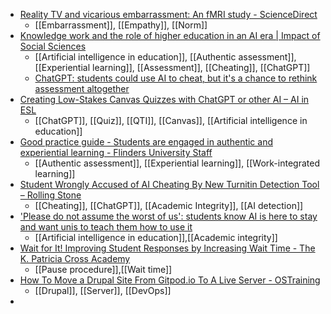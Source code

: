 - [Reality TV and vicarious embarrassment: An fMRI study - ScienceDirect](https://www.sciencedirect.com/science/article/abs/pii/S1053811915000361?via%3Dihub)
	- [[Embarrassment]], [[Empathy]], [[Norm]]
- [Knowledge work and the role of higher education in an AI era | Impact of Social Sciences](https://blogs.lse.ac.uk/impactofsocialsciences/2023/06/02/knowledge-work-and-the-role-of-higher-education-in-an-ai-era/)
	- [[Artificial intelligence in education]], [[Authentic assessment]], [[Experiential learning]], [[Assessment]], [[Cheating]], [[ChatGPT]]
	- [ChatGPT: students could use AI to cheat, but it's a chance to rethink assessment altogether](https://theconversation.com/chatgpt-students-could-use-ai-to-cheat-but-its-a-chance-to-rethink-assessment-altogether-198019)
- [Creating Low-Stakes Canvas Quizzes with ChatGPT or other AI – AI in ESL](http://aiinesl.com/creating-low-stakes-canvas-quizzes-with-chatgpt-or-other-ai/)
	- [[ChatGPT]], [[Quiz]], [[QTI]], [[Canvas]], [[Artificial intelligence in education]]
- [Good practice guide - Students are engaged in authentic and experiential learning - Flinders University Staff](https://staff.flinders.edu.au/learning-teaching/good-practice-guides/gpg-student-authentic-learning)
	- [[Authentic assessment]], [[Experiential learning]], [[Work-integrated learning]]
- [Student Wrongly Accused of AI Cheating By New Turnitin Detection Tool – Rolling Stone](https://www.rollingstone.com/culture/culture-features/student-accused-ai-cheating-turnitin-1234747351/)
	- [[Cheating]], [[ChatGPT]], [[Academic Integrity]], [[AI detection]]
- ['Please do not assume the worst of us': students know AI is here to stay and want unis to teach them how to use it](https://theconversation.com/please-do-not-assume-the-worst-of-us-students-know-ai-is-here-to-stay-and-want-unis-to-teach-them-how-to-use-it-203426)
	- [[Artificial intelligence in education]],[[Academic integrity]]
- [Wait for It! Improving Student Responses by Increasing Wait Time - The K. Patricia Cross Academy](https://kpcrossacademy.org/wait-for-it-improving-student-responses-by-increasing-wait-time/)
	- [[Pause procedure]],[[Wait time]]
- [How To Move a Drupal Site From Gitpod.io To A Live Server - OSTraining](https://ostraining.com/blog/drupal/move-a-drupal-site-gitpod-to-live-server/)
	- [[Drupal]], [[Server]], [[DevOps]]
-